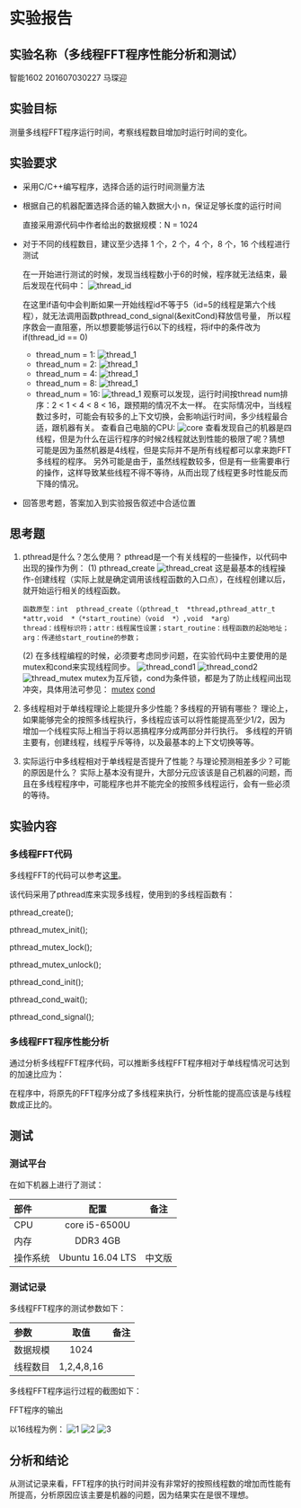# 实验报告

## 实验名称（多线程FFT程序性能分析和测试）

智能1602 201607030227 马琛迎

## 实验目标

测量多线程FFT程序运行时间，考察线程数目增加时运行时间的变化。

## 实验要求

* 采用C/C++编写程序，选择合适的运行时间测量方法
* 根据自己的机器配置选择合适的输入数据大小 n，保证足够长度的运行时间

  直接采用源代码中作者给出的数据规模：N = 1024
* 对于不同的线程数目，建议至少选择 1 个，2 个，4 个，8 个，16 个线程进行测试
  
  在一开始进行测试的时候，发现当线程数小于6的时候，程序就无法结束，最后发现在代码中：
  ![thread_id](https://github.com/luojike/comparch/blob/master/2018/labs/lab2/201607030227/thread_id.png)
  
  在这里if语句中会判断如果一开始线程id不等于5（id=5的线程是第六个线程），就无法调用函数pthread_cond_signal(&exitCond)释放信号量，
  所以程序救会一直阻塞，所以想要能够运行6以下的线程，将if中的条件改为if(thread_id == 0)
  * thread_num = 1:
    ![thread_1](https://github.com/luojike/comparch/blob/master/2018/labs/lab2/201607030227/thread_1.png)
  * thread_num = 2:
    ![thread_1](https://github.com/luojike/comparch/blob/master/2018/labs/lab2/201607030227/thread_2.png)
  * thread_num = 4:
    ![thread_1](https://github.com/luojike/comparch/blob/master/2018/labs/lab2/201607030227/thread_4.png)
  * thread_num = 8:
    ![thread_1](https://github.com/luojike/comparch/blob/master/2018/labs/lab2/201607030227/thread_8.png)
  * thread_num = 16:
    ![thread_1](https://github.com/luojike/comparch/blob/master/2018/labs/lab2/201607030227/thread_16.png) 
  观察可以发现，运行时间按thread num排序：2 < 1 < 4 < 8 < 16，跟预期的情况不太一样。
  在实际情况中，当线程数过多时，可能会有较多的上下文切换，会影响运行时间，多少线程最合适，跟机器有关。
  查看自己电脑的CPU:
  ![core](https://github.com/luojike/comparch/blob/master/2018/labs/lab2/201607030227/core.png)
    查看发现自己的机器是四线程，但是为什么在运行程序的时候2线程就达到性能的极限了呢？猜想可能是因为虽然机器是4线程，但是实际并不是所有线程都可以拿来跑FFT多线程的程序。
  另外可能是由于，虽然线程数较多，但是有一些需要串行的操作，这样导致某些线程不得不等待，从而出现了线程更多时性能反而下降的情况。
* 回答思考题，答案加入到实验报告叙述中合适位置

## 思考题

1. pthread是什么？怎么使用？
   pthread是一个有关线程的一些操作，以代码中出现的操作为例：
   (1) pthread_create
       ![thread_creat](https://github.com/luojike/comparch/blob/master/2018/labs/lab2/201607030227/pthread_creat.png)
       这是最基本的线程操作-创建线程（实际上就是确定调用该线程函数的入口点），在线程创建以后，就开始运行相关的线程函数。
       
       函数原型：int  pthread_create（（pthread_t  *thread,pthread_attr_t  *attr,void  *（*start_routine）（void  *）,void  *arg）
       thread：线程标识符；attr：线程属性设置；start_routine：线程函数的起始地址；arg：传递给start_routine的参数；
   (2) 在多线程编程的时候，必须要考虑同步问题，在实验代码中主要使用的是mutex和cond来实现线程同步。
       ![thread_cond1](https://github.com/luojike/comparch/blob/master/2018/labs/lab2/201607030227/pthread_cond_wait.png)
       ![thread_cond2](https://github.com/luojike/comparch/blob/master/2018/labs/lab2/201607030227/pthread_cont_signal.png)
       ![thread_mutex](https://github.com/luojike/comparch/blob/master/2018/labs/lab2/201607030227/pthread_mutex_lock.png)
       mutex为互斥锁，cond为条件锁，都是为了防止线程间出现冲突，具体用法可参见：
       [mutex](https://blog.csdn.net/zmxiangde_88/article/details/7998458)
       [cond](https://blog.csdn.net/ffilman/article/details/4871920)
2. 多线程相对于单线程理论上能提升多少性能？多线程的开销有哪些？
    理论上，如果能够完全的按照多线程执行，多线程应该可以将性能提高至少1/2，因为增加一个线程实际上相当于将以恶搞程序分成两部分并行执行。
    多线程的开销主要有，创建线程，线程乎斥等待，以及最基本的上下文切换等等。
3. 实际运行中多线程相对于单线程是否提升了性能？与理论预测相差多少？可能的原因是什么？
   实际上基本没有提升，大部分元应该该是自己机器的问题，而且在多线程程序中，可能程序也并不能完全的按照多线程运行，会有一些必须的等待。
## 实验内容

### 多线程FFT代码

多线程FFT的代码可以参考[这里](https://github.com/urgv/pthreads-fft2d)。

该代码采用了pthread库来实现多线程，使用到的多线程函数有：

pthread_create();

pthread_mutex_init();

pthread_mutex_lock();

pthread_mutex_unlock();

pthread_cond_init();

pthread_cond_wait();

pthread_cond_signal();

### 多线程FFT程序性能分析

通过分析多线程FFT程序代码，可以推断多线程FFT程序相对于单线程情况可达到的加速比应为：

在程序中，将原先的FFT程序分成了多线程来执行，分析性能的提高应该是与线程数成正比的。

## 测试

### 测试平台

在如下机器上进行了测试：

| 部件     | 配置             | 备注   |
| :--------|:----------------:| :-----:|
| CPU      | core i5-6500U    |        |
| 内存     | DDR3 4GB         |        |
| 操作系统 | Ubuntu 16.04 LTS | 中文版 |


### 测试记录

多线程FFT程序的测试参数如下：

| 参数     | 取值             | 备注   |
| :--------|:----------------:| :-----:|
| 数据规模 | 1024             |        |
| 线程数目 | 1,2,4,8,16       |        |


多线程FFT程序运行过程的截图如下：

FFT程序的输出

以16线程为例：
![1](https://github.com/luojike/comparch/blob/master/2018/labs/lab2/201607030227/1.png)
![2](https://github.com/luojike/comparch/blob/master/2018/labs/lab2/201607030227/2.png)
![3](https://github.com/luojike/comparch/blob/master/2018/labs/lab2/201607030227/3.png)

## 分析和结论

从测试记录来看，FFT程序的执行时间并没有非常好的按照线程数的增加而性能有所提高，分析原因应该主要是机器的问题，因为结果实在是很不理想。

